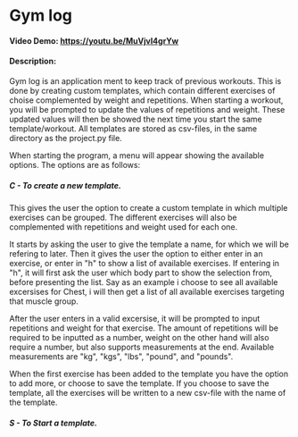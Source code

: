 # Gym log
#### Video Demo:  https://youtu.be/MuVjvI4grYw
#### Description:
Gym log is an application ment to keep track of previous workouts.
This is done by creating custom templates, which contain different exercises of choise complemented by weight and repetitions.
When starting a workout, you will be prompted to update the values of repetitions and weight.
These updated values will then be showed the next time you start the same template/workout.
All templates are stored as csv-files, in the same directory as the project.py file.

When starting the program, a menu will appear showing the available options.
The options are as follows:

##### C - To create a new template.
This gives the user the option to create a custom template in which multiple exercises can be grouped.
The different exercises will also be complemented with repetitions and weight used for each one.

It starts by asking the user to give the template a name, for which we will be refering to later.
Then it gives the user the option to either enter in an exercise, or enter in "h" to show a list of available exercises.
If entering in "h", it will first ask the user which body part to show the selection from, before presenting the list.
Say as an example i choose to see all available excersises for Chest, i will then get a list of all available exercises targeting that muscle group.

After the user enters in a valid excersise, it will be prompted to input repetitions and weight for that exercise.
The amount of repetitions will be required to be inputted as a number, weight on the other hand will also require a number,
but also supports measurements at the end. Available measurements are "kg", "kgs", "lbs", "pound", and "pounds".

When the first exercise has been added to the template you have the option to add more, or choose to save the template.
If you choose to save the template, all the exercises will be written to a new csv-file with the name of the template.

##### S - To Start a template.

